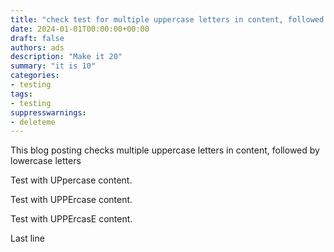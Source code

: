 ```yaml
---
title: "check test for multiple uppercase letters in content, followed by lowercase letters"
date: 2024-01-01T00:00:00+00:00
draft: false
authors: ads
description: "Make it 20"
summary: "it is 10"
categories:
- testing
tags:
- testing
suppresswarnings:
- deleteme
---
```


This blog posting checks multiple uppercase letters in content, followed by lowercase letters

<!--more-->

Test with UPpercase content.

Test with UPPErcase content.

Test with UPPErcasE content.

Last line
